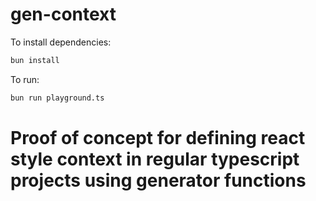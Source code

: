 # gen-context

To install dependencies:

```bash
bun install
```

To run:

```bash
bun run playground.ts
```

# Proof of concept for defining react style context in regular typescript projects using generator functions
